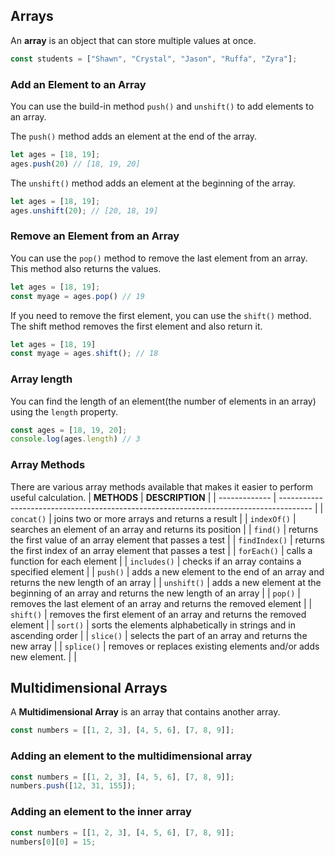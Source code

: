 ## Arrays
An **array** is an object that can store multiple values at once.
```js
const students = ["Shawn", "Crystal", "Jason", "Ruffa", "Zyra"];
```

### Add an Element to an Array
You can use the build-in method `push()` and `unshift()` to add elements to an array.

The `push()` method adds an element at the end of the array.
```js
let ages = [18, 19];
ages.push(20) // [18, 19, 20]
```

The `unshift()` method adds an element at the beginning of the array.
```js
let ages = [18, 19];
ages.unshift(20); // [20, 18, 19]
```

### Remove an Element from an Array
You can use the `pop()` method to remove the last element from an array. This method also returns the values.
```js
let ages = [18, 19];
const myage = ages.pop() // 19
```

If you need to remove the first element, you can use the `shift()` method. The shift method removes the first element and also return it.
```js
let ages = [18, 19]
const myage = ages.shift(); // 18
```

### Array length 
You can find the length of an element(the number of elements in an array) using the `length` property. 
```js
const ages = [18, 19, 20];
console.log(ages.length) // 3
```

### Array Methods
There are various array methods available that makes it easier to perform useful calculation.
| **METHODS**   | **DESCRIPTION**                                                                        |
| ------------- | -------------------------------------------------------------------------------------- |
| `concat()`    | joins two or more arrays and returns a result                                          |
| `indexOf()`   | searches an element of an array and returns its position                               |
| `find()`      | returns the first value of an array element that passes a test                         |
| `findIndex()` | returns the first index of an array element that passes a test                         |
| `forEach()`   | calls a function for each element                                                      |
| `includes()`  | checks if an array contains a specified element                                        |
| `push()`      | adds a new element to the end of an array and returns the new length of an array       |
| `unshift()`   | adds a new element at the beginning of an array and returns the new length of an array |
| `pop()`       | removes the last element of an array and returns the removed element                   |
| `shift()`     | removes the first element of an array and returns the removed element                  |
| `sort()`      | sorts the elements alphabetically in strings and in ascending order                    |
| `slice()`     | selects the part of an array and returns the new array                                 |
| `splice()`    | removes or replaces existing elements and/or adds new element.                         |
                                                                                       |
## Multidimensional Arrays
A **Multidimensional Array** is an array that contains another array.
```js
const numbers = [[1, 2, 3], [4, 5, 6], [7, 8, 9]];
```

### Adding an element to the multidimensional array
```js
const numbers = [[1, 2, 3], [4, 5, 6], [7, 8, 9]];
numbers.push([12, 31, 155]);
```

### Adding an element to the inner array
```js
const numbers = [[1, 2, 3], [4, 5, 6], [7, 8, 9]];
numbers[0][0] = 15;
```

